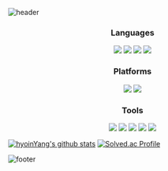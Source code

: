 ![header](https://capsule-render.vercel.app/api?type=waving&color=gradient&text=Welcome%20to%20hyoin's%20GitHub%20&animation=twinkling&fontSize=35&fontAlignY=40&fontAlign=70&height=250)

<h3 align="center"> Languages </h3>
<p align="center">
   <image src = "https://img.shields.io/badge/JAVA-FE2E64?style=flat-square5&logoColor=white"/> 
      <image src = "https://img.shields.io/badge/C++-01A9DB?style=flat-square&logo=cplusplus&logoColor=white"/> 
            <image src = "https://img.shields.io/badge/C-8181F7?style=flat-square&logo=c&logoColor=white"/> 
               <image src = "https://img.shields.io/badge/Csharp-2E2EFE?style=flat-square&logo=csharp&logoColor=white"/> 
</p>

<h3 align="center"> Platforms </h3>
<p align="center">
<image src = "https://img.shields.io/badge/unity-000000?style=flat-square&logo=unity&logoColor=white"/> 
   <image src = "https://img.shields.io/badge/springboot-ECF8E0?style=flat-square&logo=springboot&logoColor=green"/>
</p>

<h3 align="center"> Tools </h3>
<p align = "center">
   <image src = "https://img.shields.io/badge/Git-F05032?style=flat-square&logo=Git&logoColor=white"/>
      <image src = "https://img.shields.io/badge/GitHub-181717?style=flat-square&logo=GitHub&logoColor=white"/>
         <image src = "https://img.shields.io/badge/Notion-000000?style=flat-square&logo=Notion&logoColor=white"/>
            <image src = "https://img.shields.io/badge/IntelliJ_IDEA-000000?style=flat-square&logo=IntelliJ%20IDEA&logoColor=white"/>
               <image src = "https://img.shields.io/badge/Visual%20Studio-5C2D91.svg?&style=flat-square&logo=visualstudio&logoColor=white"/>
</p>


[![hyoinYang's github stats](https://github-readme-stats.vercel.app/api/top-langs/?username=hyoinYang&show_icons=true&hide_border=true&title_color=004386&icon_color=004386&layout=compact)](https://github.com/hyoinYang) 
[![Solved.ac Profile](http://mazassumnida.wtf/api/v2/generate_badge?boj=hyoin0219)](https://solved.ac/hyoin0219/)

   ![footer](https://capsule-render.vercel.app/api?section=footer&type=waving&color=gradient&animation=twinkling)
